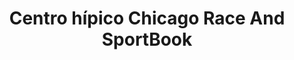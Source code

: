 ---
title: "Centro hípico Chicago Race And SportBook"
url: /caracas/centro-hipico-chicago-race-and-sportbook/
shop: corredor de apuestas
---